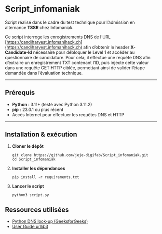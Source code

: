 # Script_infomaniak

Script réalisé dans le cadre du test technique pour l’admission en alternance **TSSR** chez Infomaniak.

Ce script interroge les enregistrements DNS de l’URL
[https://candiharvest.infomanihack.ch](https://candiharvest.infomanihack.ch)
afin d’obtenir le header **X-Candidate-Id** nécessaire pour débloquer le Level 1 et accéder au questionnaire de candidature.
Pour cela, il effectue une requête DNS afin d’extraire un enregistrement TXT contenant l’ID, puis injecte cette valeur dans une requête GET HTTP ciblée, permettant ainsi de valider l’étape demandée dans l’évaluation technique.

---

## Prérequis

- **Python** : 3.11+ (testé avec Python 3.11.2)
- **pip** : 23.0.1 ou plus récent
- Accès Internet pour effectuer les requêtes DNS et HTTP

---

## Installation & exécution

1. **Cloner le dépôt**
    ```
    git clone https://github.com/jeje-digifab/Script_infomaniak.git
    cd Script_infomaniak
    ```

2. **Installer les dépendances**
    ```
    pip install -r requirements.txt
    ```

3. **Lancer le script**
    ```
    python3 script.py
    ```

## Ressources utilisées

- [Python DNS look-up (GeeksforGeeks)](https://www.geeksforgeeks.org/python/network-programming-in-python-dns-look-up/)
- [User Guide urllib3](https://urllib3.readthedocs.io/en/stable/user-guide.html)

